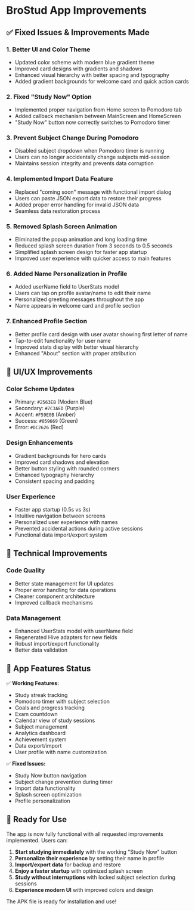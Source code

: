 # BroStud App Improvements

## ✅ Fixed Issues & Improvements Made

### 1. **Better UI and Color Theme**
- Updated color scheme with modern blue gradient theme
- Improved card designs with gradients and shadows
- Enhanced visual hierarchy with better spacing and typography
- Added gradient backgrounds for welcome card and quick action cards

### 2. **Fixed "Study Now" Option**
- Implemented proper navigation from Home screen to Pomodoro tab
- Added callback mechanism between MainScreen and HomeScreen
- "Study Now" button now correctly switches to Pomodoro timer

### 3. **Prevent Subject Change During Pomodoro**
- Disabled subject dropdown when Pomodoro timer is running
- Users can no longer accidentally change subjects mid-session
- Maintains session integrity and prevents data corruption

### 4. **Implemented Import Data Feature**
- Replaced "coming soon" message with functional import dialog
- Users can paste JSON export data to restore their progress
- Added proper error handling for invalid JSON data
- Seamless data restoration process

### 5. **Removed Splash Screen Animation**
- Eliminated the popup animation and long loading time
- Reduced splash screen duration from 3 seconds to 0.5 seconds
- Simplified splash screen design for faster app startup
- Improved user experience with quicker access to main features

### 6. **Added Name Personalization in Profile**
- Added userName field to UserStats model
- Users can tap on profile avatar/name to edit their name
- Personalized greeting messages throughout the app
- Name appears in welcome card and profile section

### 7. **Enhanced Profile Section**
- Better profile card design with user avatar showing first letter of name
- Tap-to-edit functionality for user name
- Improved stats display with better visual hierarchy
- Enhanced "About" section with proper attribution

## 🎨 UI/UX Improvements

### Color Scheme Updates
- Primary: `#2563EB` (Modern Blue)
- Secondary: `#7C3AED` (Purple)
- Accent: `#F59E0B` (Amber)
- Success: `#059669` (Green)
- Error: `#DC2626` (Red)

### Design Enhancements
- Gradient backgrounds for hero cards
- Improved card shadows and elevation
- Better button styling with rounded corners
- Enhanced typography hierarchy
- Consistent spacing and padding

### User Experience
- Faster app startup (0.5s vs 3s)
- Intuitive navigation between screens
- Personalized user experience with names
- Prevented accidental actions during active sessions
- Functional data import/export system

## 🔧 Technical Improvements

### Code Quality
- Better state management for UI updates
- Proper error handling for data operations
- Cleaner component architecture
- Improved callback mechanisms

### Data Management
- Enhanced UserStats model with userName field
- Regenerated Hive adapters for new fields
- Robust import/export functionality
- Better data validation

## 📱 App Features Status

✅ **Working Features:**
- Study streak tracking
- Pomodoro timer with subject selection
- Goals and progress tracking
- Exam countdown
- Calendar view of study sessions
- Subject management
- Analytics dashboard
- Achievement system
- Data export/import
- User profile with name customization

✅ **Fixed Issues:**
- Study Now button navigation
- Subject change prevention during timer
- Import data functionality
- Splash screen optimization
- Profile personalization

## 🚀 Ready for Use

The app is now fully functional with all requested improvements implemented. Users can:

1. **Start studying immediately** with the working "Study Now" button
2. **Personalize their experience** by setting their name in profile
3. **Import/export data** for backup and restore
4. **Enjoy a faster startup** with optimized splash screen
5. **Study without interruptions** with locked subject selection during sessions
6. **Experience modern UI** with improved colors and design

The APK file is ready for installation and use!
